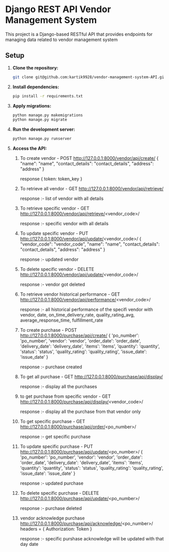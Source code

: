 # Django REST API Vendor Management System

This project is a Django-based RESTful API that provides endpoints for managing data related to vendor management system

## Setup

1. **Clone the repository:**
    ```bash
    git clone git@github.com:kartik9928/vendor-management-system-API.git
    ```

2. **Install dependencies:**
    ```bash
    pip install -r requirements.txt
    ```

3. **Apply migrations:**
    ```bash
    python manage.py makemigrations
    python manage.py migrate
    ```

4. **Run the development server:**
    ```bash
    python manage.py runserver
    ```

5. **Access the API:**
    1. To create vendor - POST
        http://127.0.0.1:8000/vendor/api/create/
        {
            "name": "name",
            "contact_details": "contact_details",
            "address": "address"
        }

        response
        {
            token: token_key
        }

    2. To retrieve all vendor - GET
        http://127.0.0.1:8000/vendor/api/retrieve/

        response :- list of vendor with all details

    3. To retrieve specific vendor - GET
        http://127.0.0.1:8000/vendor/api/retrieve/<vendor_code>/

        response :- specific vendor with all details

    4. To update specific vendor - PUT
        http://127.0.0.1:8000/vendor/api/update/<vendor_code>/
        {
            "vendor_code": "vendor_code",
            "name": "name",
            "contact_details": "contact_details",
            "address": "address"
        }

        response :- updated vendor

    5. To delete specific vendor - DELETE
        http://127.0.0.1:8000/vendor/api/update/<vendor_code>/

        response :- vendor got deleted

    6. To retrieve vendor historical performance - GET
        http://127.0.0.1:8000/vendor/api/performance/<vendor_code>/

        response :- all historical performance of the specifi vendor with vendor, date, on_time_delivery_rate, quality_rating_avg, average_response_time, fulfillment_rate

    7. To create purchase - POST
        http://127.0.0.1:8000/purchase/api/create/
        {
            'po_number': 'po_number',
            'vendor': 'vendor',
            'order_date': 'order_date',
            'delivery_date': 'delivery_date',
            'items': 'items',
            'quantity': 'quantity',
            'status': 'status',
            'quality_rating': 'quality_rating',
            'issue_date': 'issue_date'
        }

        response :- purchase created

    8. To get all purchase - GET
        http://127.0.0.1:8000/purchase/api/display/

        response :- display all the purchases

    9. to get purchase from specific vendor - GET
        http://127.0.0.1:8000/purchase/api/display/<vendor_code>/

        response :- display all the purchase from that vendor only

    10. To get specific purchase - GET
        http://127.0.0.1:8000/purchase/api/order/<po_number>/

        response :- get specific purchase

    11. To update specific purchase - PUT
        http://127.0.0.1:8000/purchase/api/update/<po_number>/
        {
            'po_number': 'po_number',
            'vendor': 'vendor',
            'order_date': 'order_date',
            'delivery_date': 'delivery_date',
            'items': 'items',
            'quantity': 'quantity',
            'status': 'status',
            'quality_rating': 'quality_rating',
            'issue_date': 'issue_date'
        }

        response :- updated purchase

    12. To delete specific purchase - DELETE
        http://127.0.0.1:8000/purchase/api/update/<po_number>/

        response :- purchase deleted

    13. vendor acknowledge purchase
        http://127.0.0.1:8000/purchase/api/acknowledge/<po_number>/
        headers = {
            Authorization: Token <token key>
        }

        response :- specific purshase acknowledge will be updated with that day date
